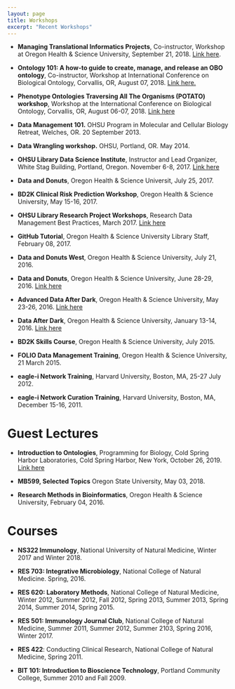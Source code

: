 ```yaml
---
layout: page
title: Workshops
excerpt: "Recent Workshops"
---
```


- **Managing Translational Informatics Projects**, Co-instructor, Workshop at Oregon Health & Science University, September 21, 2018. [Link here](https://data2health.github.io/mtip-tutorial/).

- **Ontology 101: A how-to guide to create, manage, and release an OBO ontology**, Co-instructor, Workshop at International Conference on Biological Ontology, Corvallis, OR, August 07, 2018. [Link here.](http://icbo2018.cgrb.oregonstate.edu/node/19)

- **Phenotype Ontologies Traversing All The Organisms (POTATO) workshop**, Workshop at the International Conference on Biological Ontology, Corvallis, OR, August 06-07, 2018. [Link here](http://icbo2018.cgrb.oregonstate.edu/node/29)

- **Data Management 101.** OHSU Program in Molecular and Cellular Biology Retreat, Welches, OR. 20 September 2013. 

- **Data Wrangling workshop.** OHSU, Portland, OR. May 2014.

- **OHSU Library Data Science Institute**, Instructor and Lead Organizer, White Stag Building, Portland, Oregon. November 6-8, 2017. [Link here](https://ohsulibrary-datascienceinstitute.github.io/)

- **Data and Donuts**, Oregon Health & Science Universit, July 25, 2017.

- **BD2K Clinical Risk Prediction Workshop**, Oregon Health & Science University, May 15-16, 2017.

- **OHSU Library Research Project Workshops**, Research Data Management Best Practices, March 2017.  [Link here](http://www.ohsu.edu/xd/education/library/Research-Project-Workshops.cfm)

- **GitHub Tutorial**, Oregon Health & Science University Library Staff, February 08, 2017. 

- **Data and Donuts West**, Oregon Health & Science University, July 21, 2016.

- **Data and Donuts**, Oregon Health & Science University, June 28-29, 2016. [Link here](https://dmice.ohsu.edu/bd2k/skillscourse/DonutsSchedule.html)

- **Advanced Data After Dark**, Oregon Health & Science University, May 23-26, 2016. [Link here](https://dmice.ohsu.edu/bd2k/skillscourse/May2016Schedule.html)

- **Data After Dark**, Oregon Health & Science University, January 13-14, 2016. [Link here](https://dmice.ohsu.edu/bd2k/skillscourse/Jan2016Schedule.html)

- **BD2K Skills Course**, Oregon Health & Science University, July 2015.

- **FOLIO Data Management Training**, Oregon Health & Science University, 21 March 2015.

- **eagle-i Network Training**, Harvard University, Boston, MA, 25-27 July 2012.

- **eagle-i Network Curation Training**, Harvard University, Boston, MA, December 15-16, 2011.

# Guest Lectures

- **Introduction to Ontologies**, Programming for Biology, Cold Spring Harbor Laboratories, Cold Spring Harbor, New York, October 26, 2019. [Link here](https://github.com/prog4biol/pfb2018/blob/master/workshops/Ontologies/IntroToOntologies_CSH_2018-10-28g.pdf)

- **MB599, Selected Topics** Oregon State University, May 03, 2018.

- **Research Methods in Bioinformatics**, Oregon Health & Science University, February 04, 2016.

# Courses

- **NS322 Immunology**, National University of Natural Medicine, Winter 2017 and Winter 2018.

- **RES 703: Integrative Microbiology**, National College of Natural Medicine. Spring, 2016.

- **RES 620: Laboratory Methods**, National College of Natural Medicine, Winter 2012, Summer 2012, Fall 2012, Spring 2013, Summer 2013, Spring 2014, Summer 2014, Spring 2015.

- **RES 501: Immunology Journal Club**, National College of Natural Medicine, Summer 2011, Summer 2012, Summer 2103, Spring 2016, Winter 2017.

- **RES 422**: Conducting Clinical Research, National College of Natural Medicine, Spring 2011.

- **BIT 101: Introduction to Bioscience Technology**, Portland Community College, Summer 2010 and Fall 2009.

